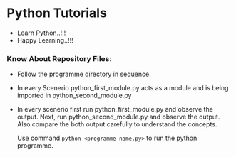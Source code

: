 # Python Tutorials
- Learn Python..!!!
- Happy Learning..!!!

### Know About Repository Files:

- Follow the programme directory in sequence.

- In every Scenerio python_first_module.py acts as a module and is being imported in python_second_module.py

- In every scenerio first run python_first_module.py and observe the output. Next, run  python_second_module.py and observe the output. Also compare the both output carefully
to understand the concepts.

  Use command `python <programme-name.py>` to run the python programme.

